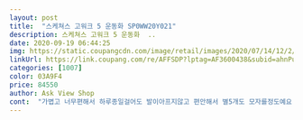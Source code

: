 ```yaml
---
layout: post 
title:  "스케쳐스 고워크 5 운동화 SP0WW20Y021" 
description: 스케쳐스 고워크 5 운동화  ..
date: 2020-09-19 06:44:25 
img: https://static.coupangcdn.com/image/retail/images/2020/07/14/12/2/2972ebd3-21a2-4c59-a1cc-0aa02ba18bad.jpg 
linkUrl: https://link.coupang.com/re/AFFSDP?lptag=AF3600438&subid=ahnPublicAsk&pageKey=1881187714&itemId=3196706785&vendorItemId=71086204605&traceid=V0-113-e3313672e2f8c7ba 
categories: [1007] 
color: 03A9F4 
price: 84550 
author: Ask View Shop 
cont:  "가볍고 너무편해서 하루종일걸어도 발이아프지않고 편안해서 별5개도 모자를정도예요 완전 만족합니다^^<br/>신발 가볍고 편하고 제겐 멋져요^^<br/>좋다는 메이커신발 다신어봤지만 이거는 정말 찐입니다<br/>평소 신는것보다 한치수 크게들 시키세요... <br/>ㅜ<br/>한 치수 큰 거 선택했는데 현명한 선택이었어요<br/>" 
---
```

